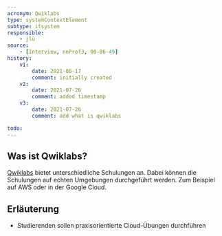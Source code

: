 ```yaml
---
acronym: Qwiklabs
type: systemContextElement
subtype: itsystem
responsible:
    - jlü
source:
    - [Interview, nnProf3, 00-06-49]
history:
    v1:
        date: 2021-06-17
        comment: initially created
    v2:
        date: 2021-07-26
        comment: added timestamp
    v3:
        date: 2021-07-26
        comment: add what is qwiklabs

todo:
---
```

## Was ist Qwiklabs?

[Qwiklabs](https://www.qwiklabs.com/?locale=de) bietet unterschiedliche Schulungen an. Dabei können die Schulungen auf 
echten Umgebungen durchgeführt werden. Zum Beispiel auf AWS oder in der Google Cloud.

## Erläuterung

* Studierenden sollen praxisorientierte Cloud-Übungen durchführen

